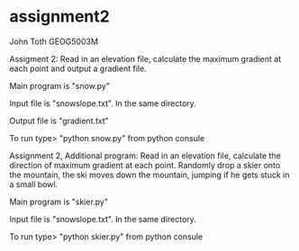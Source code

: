 # assignment2

John Toth GEOG5003M

Assigment 2:
Read in an elevation file, calculate the maximum gradient at each
point and output a gradient file.

Main program is "snow.py"

Input file is "snowslope.txt". In the same directory.

Output file is "gradient.txt"

To run type> "python snow.py" from python consule


Assignment 2, Additional program:
Read in an elevation file, calculate the direction of maximum gradient at each point. 
Randomly drop a skier onto the mountain, the ski moves down the mountain, jumping if he 
gets stuck in a small bowl.

Main program is "skier.py"

Input file is "snowslope.txt". In the same directory.

To run type> "python skier.py" from python consule
